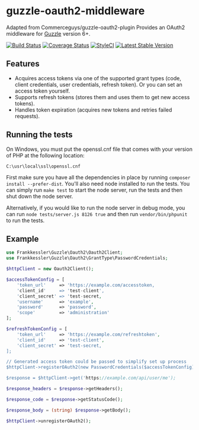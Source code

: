 guzzle-oauth2-middleware
====================

Adapted from Commerceguys/guzzle-oauth2-plugin
Provides an OAuth2 middleware for [Guzzle](http://guzzlephp.org/) version 6+.

[![Build Status](https://travis-ci.org/frankkessler/guzzle-oauth2-middleware.svg)](https://travis-ci.org/frankkessler/guzzle-oauth2-middleware)
[![Coverage Status](https://coveralls.io/repos/github/frankkessler/guzzle-oauth2-middleware/badge.svg?branch=master)](https://coveralls.io/github/frankkessler/guzzle-oauth2-middleware?branch=master)
[![StyleCI](https://styleci.io/repos/68926626/shield)](https://styleci.io/repos/68926626)
[![Latest Stable Version](https://poser.pugx.org/frankkessler/guzzle-oauth2-middleware/v/stable)](https://packagist.org/packages/frankkessler/guzzle-oauth2-middleware)


## Features

- Acquires access tokens via one of the supported grant types (code, client credentials,
  user credentials, refresh token). Or you can set an access token yourself.
- Supports refresh tokens (stores them and uses them to get new access tokens).
- Handles token expiration (acquires new tokens and retries failed requests).

## Running the tests

On Windows, you must put the openssl.cnf file that comes with your version of PHP at the following location:

```
C:\usr\local\ssl\openssl.cnf
```

First make sure you have all the dependencies in place by running `composer install --prefer-dist`.  You'll also need node installed to run the tests.  You can simply run `make test` to start the node server, run the tests and then shut down the node server.

Alternatively, if you would like to run the node server in debug mode, you can run `node tests/server.js 8126 true` and then run `vendor/bin/phpunit` to run the tests.

## Example
```php
use Frankkessler\Guzzle\Oauth2\Oauth2Client;
use Frankkessler\Guzzle\Oauth2\GrantType\PasswordCredentials;

$httpClient = new Oauth2Client();

$accessTokenConfig = [
    'token_url'     => 'https://example.com/accesstoken,
    'client_id'     => 'test-client',
    'client_secret' => 'test-secret,
    'username'      => 'example',
    'password'      => 'password',
    'scope'         => 'administration'
];

$refreshTokenConfig = [
    'token_url'     => 'https://example.com/refreshtoken',
    'client_id'     => 'test-client',
    'client_secret' => 'test-secret,
];

// Generated access token could be passed to simplify set up process
$httpClient->registerOAuth2(new PasswordCredentials($accessTokenConfig), $refreshTokenConfig, $accessToken);

$response = $httpClient->get('https://example.com/api/user/me');

$response_headers = $response->getHeaders();

$response_code = $response->getStatusCode();

$response_body = (string) $response->getBody();

$httpClient->unregisterOAuth2();

```
